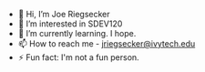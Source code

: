 - 👋 Hi, I’m Joe Riegsecker
- 👀 I’m interested in SDEV120
- 🌱 I’m currently learning. I hope.
- 📫 How to reach me - jriegsecker@ivytech.edu
- ⚡ Fun fact: I'm not a fun person.

<!---
joepyee/joepyee is a ✨ special ✨ repository because its `README.md` (this file) appears on your GitHub profile.
You can click the Preview link to take a look at your changes.
--->
